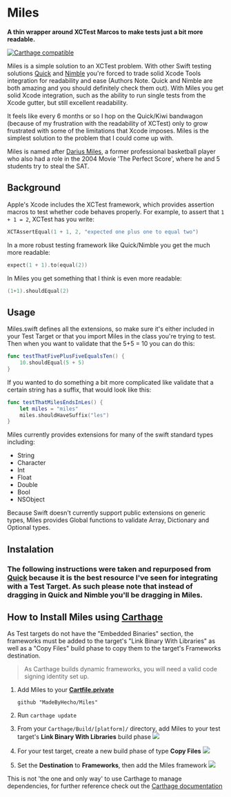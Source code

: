 # Miles
**A thin wrapper around XCTest Marcos to make tests just a bit more readable.**

[![Carthage compatible](https://img.shields.io/badge/Carthage-compatible-4BC51D.svg?style=flat)](https://github.com/Carthage/Carthage)

Miles is a simple solution to an XCTest problem.  With other Swift testing solutions [Quick](https://github.com/Quick/Quick) and [Nimble](https://github.com/Quick/Nimble) you're forced to trade solid Xcode Tools integration for readability and ease (Authors Note. Quick and Nimble are both amazing and you should definitely check them out).  With Miles you get solid Xcode integration, such as the ability to run single tests from the Xcode gutter, but still excellent readability.


It feels like every 6 months or so I hop on the Quick/Kiwi bandwagon (because of my frustration with the readability of XCTest) only to grow frustrated with some of the limitations that Xcode imposes.  Miles is the simplest solution to the problem that I could come up with.  

Miles is named after [Darius Miles](http://en.wikipedia.org/wiki/Darius_Miles), a former professional basketball player who also had a role in the 2004 Movie 'The Perfect Score', where he and 5 students try to steal the SAT.

## Background

Apple's Xcode includes the XCTest framework, which provides assertion macros to test whether code behaves properly. For example, to assert that `1 + 1 = 2`, XCTest has you write:

```swift
XCTAssertEqual(1 + 1, 2, "expected one plus one to equal two")
```

In a more robust testing framework like Quick/Nimble you get the much more readable:

```swift
expect(1 + 1).to(equal(2))
```

In Miles you get something that I think is even more readable:

```swift
(1+1).shouldEqual(2)
```

## Usage

Miles.swift defines all the extensions, so make sure it's either included in your Test Target or that you import Miles in the class you're trying to test.  Then when you want to validate that the 5+5 = 10 you can do this:

```swift
func testThatFivePlusFiveEqualsTen() {
	10.shouldEqual(5 + 5)
}
```

If you wanted to do something a bit more complicated like validate that a certain string has a suffix, that would look like this:

```swift
func testThatMilesEndsInLes() {
	let miles = "miles"
	miles.shouldHaveSuffix("les")
}
```

Miles currently provides extensions for many of the swift standard types including:

* String
* Character
* Int
* Float
* Double
* Bool
* NSObject

Because Swift doesn't currently support public extensions on generic types, Miles provides Global functions to validate Array, Dictionary and Optional types.

## Instalation
### The following instructions were taken and repurposed from [Quick](https://github.com/Quick/Quick) because it is the best resource I've seen for integrating with a Test Target.  As such please note that instead of dragging in Quick and Nimble you'll be dragging in Miles.


## How to Install Miles using [Carthage](https://github.com/Carthage/Carthage)
As Test targets do not have the "Embedded Binaries" section, the frameworks must be added to the target's "Link Binary With Libraries" as well as a "Copy Files" build phase to copy them to the target's Frameworks destination.
 > As Carthage builds dynamic frameworks, you will need a valid code signing identity set up.

1. Add Miles to your **[Cartfile.private](https://github.com/Carthage/Carthage/blob/master/Documentation/Artifacts.md#cartfileprivate)**

    ```
    github "MadeByHecho/Miles"
    ```

2. Run `carthage update`
3. From your `Carthage/Build/[platform]/` directory, add Miles to your test target's **Link Binary With Libraries** build phase
    ![](http://i.imgur.com/pBkDDk5.png)

4. For your test target, create a new build phase of type **Copy Files**
    ![](http://i.imgur.com/jZATIjQ.png)

5. Set the **Destination** to **Frameworks**, then add the Miles framework
    ![](http://i.imgur.com/rpnyWGH.png)

This is not 'the one and only way' to use Carthage to manage dependencies, for further reference check out the [Carthage documentation](https://github.com/Carthage/Carthage/blob/master/README.md)
